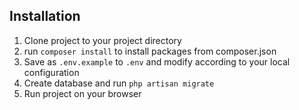 ## Installation

1. Clone project to your project directory
2. run `composer install` to install packages from composer.json
3. Save as `.env.example` to `.env` and modify according to your local configuration
4. Create database and run `php artisan migrate`
5. Run project on your browser
